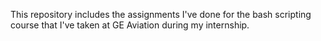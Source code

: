 
This repository includes the assignments I've done for the bash scripting course that I've taken at GE Aviation during my internship.
